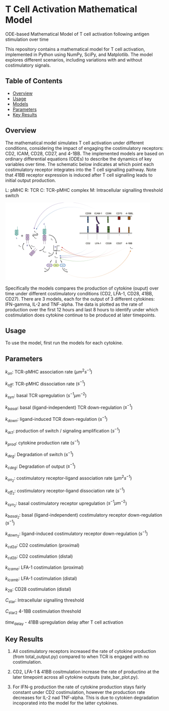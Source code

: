 # T Cell Activation Mathematical Model
ODE-based Mathematical Model of T cell activation following antigen stimulation over time

This repository contains a mathematical model for T cell activation, implemented in Python using NumPy, SciPy, and Matplotlib. The model explores different scenarios, including variations with and without costimulatory signals.

## Table of Contents

- [Overview](#overview)
- [Usage](#usage)
- [Models](#models)
- [Parameters](#parameters)
- [Key Results](#keyresults)

## Overview

The mathematical model simulates T cell activation under different conditions, considering the impact of engaging the costimulatory receptors: CD2, ICAM, CD28, CD27, and 4-1BB. The implemented models are based on ordinary differential equations (ODEs) to describe the dynamics of key variables over time. The schematic below indicates at which point each costimulatory receptor integrates into the T cell signalling pathway. Note that 41BB receptor expression is induced after T cell signalling leads to initial output production. 

L: pMHC
R: TCR
C: TCR-pMHC complex
M: Intracellular signalling threshold switch

![Figure Description](model_fig.png)

Specifically the models compares the production of cytokine (ouput) over time under different costimulatory conditions (CD2, LFA-1, CD28, 41BB, CD27). There are 3 models, each for the output of 3 different cytokines: IFN-gamma, IL-2 and TNF-alpha. The data is plotted as the rate of production over the first 12 hours and last 8 hours to identify under which costimulation does cytokine continue to be produced at later timepoints. 

## Usage

To use the model, first run the models for each cytokine.

## Parameters

$k_{on}$: TCR-pMHC association rate ($\mu m^{2}s^{-1}$)

$k_{off}$: TCR-pMHC dissociation rate ($s^{-1}$)

$k_{syn}$: basal TCR upregulation ($s^{-1}\mu m^{-2}$)

$k_{basal}$: basal (ligand-independent) TCR down-regulation ($s^{-1}$)

$k_{down}$: ligand-induced TCR down-regulation ($s^{-1}$)

$k_{act}$: production of switch / signaling amplification ($s^{-1}$)

$k_{prod}$: cytokine production rate ($s^{-1}$)

$k_{deg}$: Degradation of switch ($s^{-1}$)

$k_{cdeg}$: Degradation of output ($s^{-1}$)

$k_{on_2}$: costimulatory receptor-ligand association rate ($\mu m^{2}s^{-1}$)

$k_{off_2}$: costimulatory receptor-ligand dissociation rate ($s^{-1}$)

$k_{syn_2}$: basal costimulatory receptor upregulation ($s^{-1}\mu m^{-2}$)

$k_{basal_2}$: basal (ligand-independent) costimulatory receptor down-regulation ($s^{-1}$)

$k_{down_2}$: ligand-induced costimulatory receptor down-regulation ($s^{-1}$)

$k_{cd2a}$: CD2 costimulation (proximal)

$k_{cd2b}$: CD2 costimulation (distal)

$k_{icama}$: LFA-1 costimulation (proximal)

$k_{icamb}$: LFA-1 costimulation (distal)

$k_{28}$: CD28 costimulation (distal)

$C_{\text{star}}$: Intracellular signalling threshold

$C_{\text{star2}}$ 4-1BB costimulation threshold

$time_{\text{delay}}$ - 41BB upregulation delay after T cell activation

## Key Results

1. All costimulatory receptors increased the rate of cytokine production (from total_output.py) compared to when TCR is engaged with no costimulation.

2. CD2, LFA-1 & 41BB cositmulation increase the rate of productino at the later timepoint across all cytokine outputs (rate_bar_plot.py).
   
3. For IFN-g production the rate of cytokine production stays fairly constant under CD2 costimulation, however the production rate decreases for IL-2 nad TNF-alpha. This is due to cytokien degradation incoporated into the model for the latter cytokines. 




